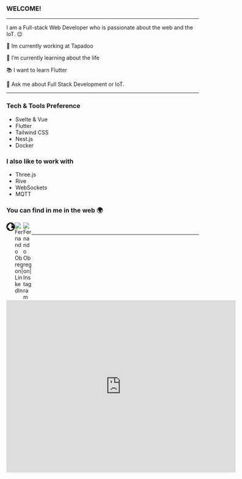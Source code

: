 ### WELCOME!

---


I am a Full-stack Web Developer who is passionate about the web and the IoT. :wink:
 
 🔭 Im currently working at Tapadoo
 
 🌱 I’m currently learning about the life
 
 :books: I want to learn Flutter
 
  
 💬 Ask me about Full Stack Development or  IoT.



---


### Tech & Tools Preference

- Svelte & Vue
- Flutter
- Tailwind CSS
- Nest.js
- Docker


### I also like to work with

- Three.js
- Rive
- WebSockets
- MQTT



### You can find in me in the web 🌍


[<img align="left" alt="Fernando Obregon |  Page" width="22px" src="https://raw.githubusercontent.com/iconic/open-iconic/master/svg/globe.svg" />][website]
[<img align="left" alt="Fernando Obregon| LinkedIn" width="22px" src="https://cdn.jsdelivr.net/npm/simple-icons@v3/icons/linkedin.svg" />][linkedin]
[<img align="left" alt="Fernando Obregon| Instagram" width="22px" src="https://cdn.jsdelivr.net/npm/simple-icons@v3/icons/instagram.svg" />][instagram]

<br/>


---


[website]: https://feernandooff.com/
[youtube]: https://youtube.com/
[instagram]: https://www.instagram.com/feernandooff/
[linkedin]: https://www.linkedin.com/in/feernandooff/


<iframe src="https://www.google.com/maps/embed?pb=!1m18!1m12!1m3!1d4778.543766424161!2d-6.6719223209808485!3d53.21297331875216!2m3!1f0!2f0!3f0!3m2!1i1024!2i768!4f13.1!3m3!1m2!1s0x48670e843e8ad1c3%3A0xabe3d5ca2c129a80!2sRushe&#39;s%20SuperValu%20Naas!5e0!3m2!1sen!2sie!4v1661105784097!5m2!1sen!2sie" width="600" height="450" style="border:0;" allowfullscreen="" loading="lazy" referrerpolicy="no-referrer-when-downgrade"></iframe>
